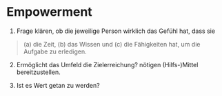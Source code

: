 Empowerment
===========

1. Frage klären, ob die jeweilige Person wirklich das Gefühl hat, dass sie 
> (a) die Zeit, (b) das Wissen und (c) die Fähigkeiten
hat, um die Aufgabe zu erledigen.

2. Ermöglicht das Umfeld die Zielerreichung?
	nötigen (Hilfs-)Mittel bereitzustellen.

3. Ist es Wert getan zu werden?